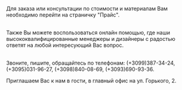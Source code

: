 Для заказа или консультации по стоимости и материалам Вам необходимо перейти на страничку "Прайс".<br><br>

Также Вы можете воспользоваться онлайн помощью, где наши высококвалифицированные менеджеры и дизайнеры с радостью ответят на любой интересующий Вас вопрос.<br><br>

Звоните, пишите, обращайтесь по телефонам: (+3099)387-34-24, (+3095)031-96-27, (+3098)840-08-69, (+3093)690-93-36.  

Приглашаем Вас к нам в гости, в главный офис на ул. Горького, 2. 
  
